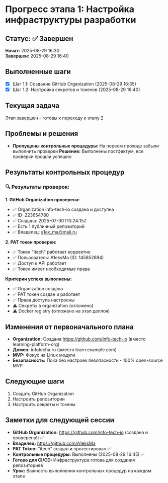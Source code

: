 # Прогресс этапа 1: Настройка инфраструктуры разработки

## Статус: ✅ Завершен

**Начат:** 2025-08-29 16:30  
**Завершен:** 2025-08-29 16:40  

## Выполненные шаги

- [x] Шаг 1.1: Создание GitHub Organization (2025-08-29 16:35)
- [x] Шаг 1.2: Настройка секретов и токенов (2025-08-29 16:40)

## Текущая задача
Этап завершен - готовы к переходу к этапу 2

## Проблемы и решения
- **Пропущены контрольные процедуры:** На первом проходе забыли выполнить проверки
  **Решение:** Выполнены постфактум, все проверки прошли успешно

## Результаты контрольных процедур

### 🔍 Результаты проверок:

**1. GitHub Organization проверена:**
- ✅ Organization info-tech-io создана и доступна
- ✅ ID: 223654780
- ✅ Создана: 2025-07-30T10:24:15Z
- ✅ Есть 1 публичный репозиторий
- ✅ Владелец: a1ex_ma@mail.ru

**2. PAT токен проверен:**
- ✅ Токен "itech" работает корректно
- ✅ Пользователь: A1eksMa (ID: 145852894)
- ✅ Доступ к API работает
- ✅ Токен имеет необходимые права

**Критерии успеха выполнены:**
- ✅ Organization создана
- ✅ PAT токен создан и работает
- ✅ Права доступа настроены
- ⚠️ Секреты в organization (отложено)
- ⚠️ Docker registry (отложено на этап деплоя)

## Изменения от первоначального плана
- **Organization:** Создана https://github.com/info-tech-io (вместо learning-platform-org)
- **Домен:** infotecha.ru (вместо learn.example.com) 
- **MVP:** Фокус на Linux модули
- **Безопасность:** Пока без настроек безопасности - 100% open-source MVP

## Следующие шаги
1. Создать GitHub Organization
2. Настроить репозитории
3. Настроить секреты и токены

## Заметки для следующей сессии
- **GitHub Organization:** https://github.com/info-tech-io (создана и проверена!) ✅
- **Владелец:** https://github.com/A1eksMa 
- **PAT Token:** "itech" создан и протестирован ✅
- **Контрольные процедуры:** Выполнены (2025-08-29 16:45) ✅
- **Готово для CI/CD:** Инфраструктура готова для создания репозиториев
- **Урок:** Важность выполнения контрольных процедур на каждом этапе